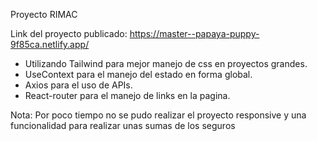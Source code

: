 Proyecto RIMAC

Link del proyecto publicado: https://master--papaya-puppy-9f85ca.netlify.app/

- Utilizando Tailwind para mejor manejo de css en proyectos grandes.
- UseContext para el manejo del estado en forma global.
- Axios para el uso de APIs.
- React-router para el manejo de links en la pagina.


Nota: Por poco tiempo no se pudo realizar el proyecto responsive y una funcionalidad para realizar unas sumas de los seguros
